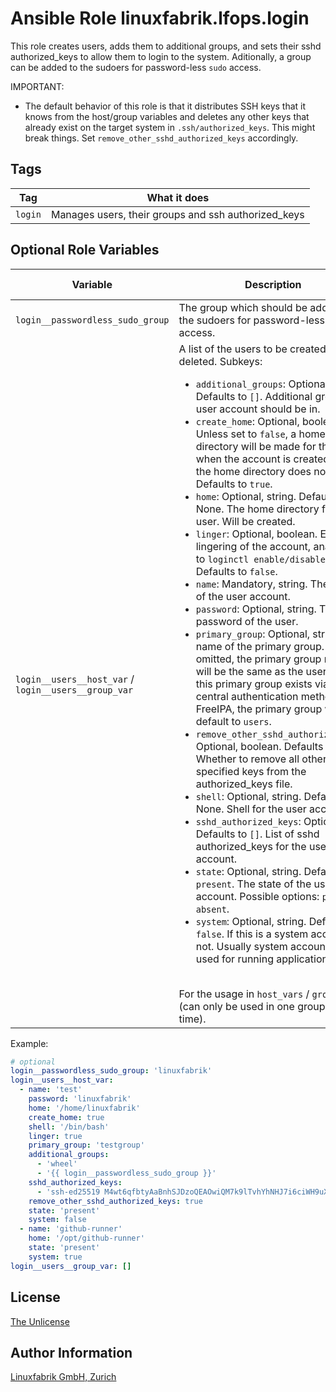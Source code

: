 # Ansible Role linuxfabrik.lfops.login

This role creates users, adds them to additional groups, and sets their sshd authorized_keys to allow them to login to the system.
Aditionally, a group can be added to the sudoers for password-less `sudo` access.

IMPORTANT:

* The default behavior of this role is that it distributes SSH keys that it knows from the host/group variables and deletes any other keys that already exist on the target system in `.ssh/authorized_keys`. This might break things. Set `remove_other_sshd_authorized_keys` accordingly.


## Tags

| Tag     | What it does                                        |
| ---     | ------------                                        |
| `login` | Manages users, their groups and ssh authorized_keys |


## Optional Role Variables

| Variable | Description | Default Value |
| -------- | ----------- | ------------- |
| `login__passwordless_sudo_group` | The group which should be added to the sudoers for password-less `sudo` access. | `''` |
| `login__users__host_var` /<br> `login__users__group_var` | A list of the users to be created or deleted. Subkeys: <ul><li>`additional_groups`: Optional, list. Defaults to `[]`. Additional groups the user account should be in.</li> <li>`create_home`: Optional, boolean. Unless set to `false`, a home directory will be made for the user when the account is created or if the home directory does not exist. Defaults to `true`. <li>`home`: Optional, string. Defaults to None. The home directory for the user. Will be created.</li> <li>`linger`: Optional, boolean. Enable lingering of the account, analogous to `loginctl enable/disable-linger`. Defaults to `false`.</li> <li>`name`: Mandatory, string. The name of the user account.</li> <li>`password`: Optional, string. The password of the user.</li> <li>`primary_group`: Optional, string. The name of the primary group. If omitted, the primary group name will be the same as the username. If this primary group exists via a central authentication method e.g. FreeIPA, the primary group will default to `users`.</li> <li>`remove_other_sshd_authorized_keys`: Optional, boolean. Defaults to `false`. Whether to remove all other non-specified keys from the authorized_keys file.</li> <li>`shell`: Optional, string. Defaults to None. Shell for the user account.</li> <li>`sshd_authorized_keys`: Optional, list. Defaults to `[]`. List of sshd authorized_keys for the user account.</li> <li>`state`: Optional, string. Defaults to `present`. The state of the user account. Possible options: `present`, `absent`.</li> <li>`system`: Optional, string. Defaults to `false`. If this is a system account or not. Usually system accounts are used for running applications.</li></ul><br>For the usage in `host_vars` / `group_vars` (can only be used in one group at a time). | `[]` |

Example:
```yaml
# optional
login__passwordless_sudo_group: 'linuxfabrik'
login__users__host_var:
  - name: 'test'
    password: 'linuxfabrik'
    home: '/home/linuxfabrik'
    create_home: true
    shell: '/bin/bash'
    linger: true
    primary_group: 'testgroup'
    additional_groups:
      - 'wheel'
      - '{{ login__passwordless_sudo_group }}'
    sshd_authorized_keys:
      - 'ssh-ed25519 M4wt6qfbtyAaBnhSJDzoQEAOwiQM7k9lTvhYhNHJ7i6ciWH9uXJlbpbDF4Wv5lSr8t1maY test@example.com'
    remove_other_sshd_authorized_keys: true
    state: 'present'
    system: false
  - name: 'github-runner'
    home: '/opt/github-runner'
    state: 'present'
    system: true
login__users__group_var: []
```


## License

[The Unlicense](https://unlicense.org/)


## Author Information

[Linuxfabrik GmbH, Zurich](https://www.linuxfabrik.ch)
